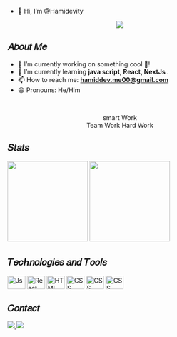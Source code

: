 - 👋 Hi, I’m @Hamidevity
<div align="center">
  <img src="https://user-images.githubusercontent.com/43749971/169892385-71cec431-4ce1-417a-a7b6-e14d8c51c1a3.png">
</div>

<h2>𝐴𝑏𝑜𝑢𝑡 𝑀𝑒</h2>

<ul>
  <li>🔭 I’m currently working on something cool 🚀!</li>
  <li>🌱 I’m currently learning <b>java script, React, NextJs </b>.</li>
  <li>📫 How to reach me: <b><a href="hamiddev.me00@gmail.com">hamiddev.me00@gmail.com</a></b></li>
  <li>😄 Pronouns: He/Him</li>
</ul>

<br>

<p align="center">
   smart Work <br>
  Team Work
  Hard Work
</p>

<h2>𝑆𝑡𝑎𝑡𝑠</h2>

<div>
  <img height="180em" src="https://github-readme-stats.vercel.app/api?username=Hamidevity&show_icons=true&include_all_commits=true&theme=github_dark&hide_border=true">
  <img height="180em" src="https://github-readme-stats.vercel.app/api/top-langs/?username=Hamidevity&layout=compact&theme=github_dark&hide_border=true&hide=css,html&langs_count=8">
</div>

<h2>𝑇𝑒𝑐ℎ𝑛𝑜𝑙𝑜𝑔𝑖𝑒𝑠 𝑎𝑛𝑑 𝑇𝑜𝑜𝑙𝑠</h2>

<div style="display: inline_block">
  <img align="center" alt="Js" height="30" width="40" src="https://cdn.jsdelivr.net/gh/devicons/devicon/icons/javascript/javascript-plain.svg">
  <img align="center" alt="React" height="30" width="40" src="https://cdn.jsdelivr.net/gh/devicons/devicon/icons/react/react-original.svg">
  <img align="center" alt="HTML" height="30" width="40" src="https://cdn.jsdelivr.net/gh/devicons/devicon/icons/html5/html5-original.svg">
  <img align="center" alt="CSS" height="30" width="40" src="https://cdn.jsdelivr.net/gh/devicons/devicon/icons/css3/css3-original.svg">
  <img align="center" alt="CSS" height="30" width="40" src="https://cdn.jsdelivr.net/gh/devicons/devicon/icons/next/nextjs-original.svg">
  <img align="center" alt="CSS" height="30" width="40" src="https://cdn.jsdelivr.net/gh/devicons/devicon/icons/typescript/typescript-original.svg">
</div>

<h2>𝐶𝑜𝑛𝑡𝑎𝑐𝑡</h2>

<div>
  <a href="https://www.linkedin.com/in/hamid-dev-3a3980268" target="_blank">
  <img src="https://img.shields.io/badge/LinkedIn-0077B5?style=for-the-badge&logo=linkedin&logoColor=white">
  </a>
  <a href="https://instagram.com/hamidevity" target="_blank">
  <img src="https://img.shields.io/badge/-Instagram-%23E4405F?style=for-the-badge&logo=instagram&logoColor=white" target="_blank">
  </a>
</div>


